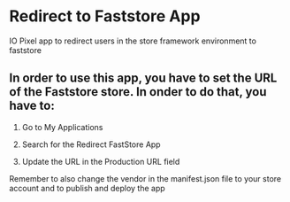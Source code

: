 # Redirect to Faststore App


IO Pixel app to redirect users in the store framework environment to faststore

## In order to use this app, you have to set the URL of the Faststore store. In onder to do that, you have to:

1) Go to My Applications

2) Search for the Redirect FastStore App

3) Update the URL in the Production URL field

Remember to also change the vendor in the manifest.json file to your store account and to publish and deploy the app



